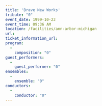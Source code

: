 ```yaml
---
title: 'Brave New Works'
tribute: "0"
event_date: 1999-10-23
event_time: 09:36 AM
location: /facilities/ann-arbor-michigan
url: 
ticket_information_url: 
program: 
  -
    composition: "0"
guest_performers: 
  -
    guest_performer: "0"
ensembles: 
  -
    ensemble: "0"
conductors: 
  -
    conductor: "0"
---
```

